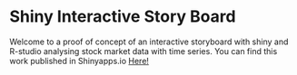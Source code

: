 # Shiny Interactive Story Board
Welcome to a proof of concept of an interactive storyboard with shiny and R-studio analysing stock market data with time series.
You can find this work published in Shinyapps.io [Here!](https://fernandocr.shinyapps.io/Stock_prediction/)